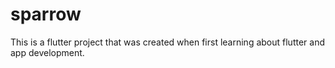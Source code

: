 # sparrow

This is a flutter project that was created when first learning about flutter and app development.
